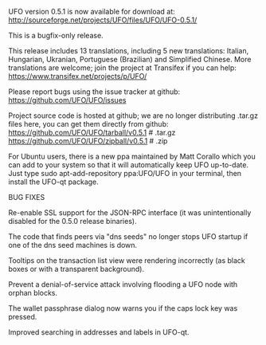 UFO version 0.5.1 is now available for download at:
http://sourceforge.net/projects/UFO/files/UFO/UFO-0.5.1/

This is a bugfix-only release.

This release includes 13 translations, including 5 new translations:
Italian, Hungarian, Ukranian, Portuguese (Brazilian) and Simplified Chinese.
More translations are welcome; join the project at Transifex if you can help:
https://www.transifex.net/projects/p/UFO/

Please report bugs using the issue tracker at github:
https://github.com/UFO/UFO/issues

Project source code is hosted at github; we are no longer
distributing .tar.gz files here, you can get them
directly from github:
https://github.com/UFO/UFO/tarball/v0.5.1  # .tar.gz
https://github.com/UFO/UFO/zipball/v0.5.1  # .zip

For Ubuntu users, there is a new ppa maintained by Matt Corallo which
you can add to your system so that it will automatically keep
UFO up-to-date.  Just type
sudo apt-add-repository ppa:UFO/UFO
in your terminal, then install the UFO-qt package.


BUG FIXES

Re-enable SSL support for the JSON-RPC interface (it was unintentionally
disabled for the 0.5.0 release binaries).

The code that finds peers via "dns seeds" no longer stops UFO startup
if one of the dns seed machines is down.

Tooltips on the transaction list view were rendering incorrectly (as black boxes
or with a transparent background).

Prevent a denial-of-service attack involving flooding a UFO node with
orphan blocks.

The wallet passphrase dialog now warns you if the caps lock key was pressed.

Improved searching in addresses and labels in UFO-qt.
